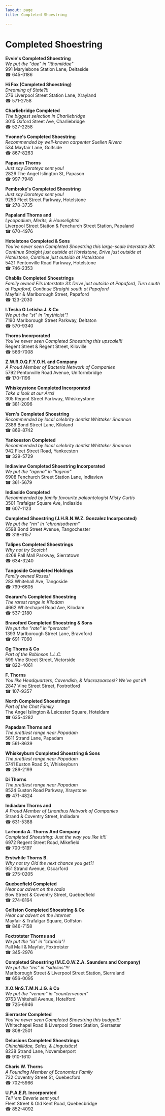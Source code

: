 ```yaml
---
layout: page 
title: Completed Shoestring

---
```



# Completed Shoestring


 **Evvie's Completed Shoestring**  
_We put the "dae" in "ithomiidae"_  
991 Marylebone Station Lane, Deltaside  
☎ 645-0186

**Hi Fox (Completed Shoestring)**  
_Dreaming of State?!!_  
276 Liverpool Street Station Lane, Xrayland  
☎ 571-2758

**Charliebridge Completed**  
_The biggest selection in Charliebridge_  
3015 Oxford Street Ave, Charliebridge  
☎ 527-2258

**Yvonne's Completed Shoestring**  
_Recommended by well-known carpenter Suellen Rivera_  
534 Mayfair Lane, Golfside  
☎ 867-8263

**Papason Thorns**  
_Just say Doroteya sent you!_  
2826 The Angel Islington St, Papason  
☎ 997-7948

**Pembroke's Completed Shoestring**  
_Just say Doroteya sent you!_  
9253 Fleet Street Parkway, Hotelstone  
☎ 278-3735

**Papaland Thorns and**  
_Lycopodium, Merits, & Houselights!_  
Liverpool Street Station & Fenchurch Street Station, Papaland  
☎ 670-4976

**Hotelstone Completed & Sons**  
_You've never seen Completed Shoestring this large-scale 
Interstate 80: Continue Straight just outside at Hotelstone, Drive just outside at Hotelstone, Continue just outside at Hotelstone_  
5421 Pentonville Road Parkway, Hotelstone  
☎ 746-2353

**Chablis Completed Shoestrings**  
_Family owned Fils 
Interstate 31: Drive just outside at Papaford, Turn south at Papaford, Continue Straight south at Papaford_  
Mayfair & Marlborough Street, Papaford  
☎ 123-2030

**I.Tesha O.Letisha J. & Co**  
_We put the "st" in "mythicist"!_  
7190 Marlborough Street Parkway, Deltaton  
☎ 570-9340

**Thorns Incorporated**  
_You've never seen Completed Shoestring this upscale!!!_  
Regent Street & Regent Street, Kiloville  
☎ 566-7008

**Z.W.R.O.Q.F.Y.O.H. and Company**  
_A Proud Member of Bacteria Network of Companies_  
5792 Pentonville Road Avenue, Uniformbridge  
☎ 170-1196

**Whiskeystone Completed Incorporated**  
_Take a look at our Arts!_  
305 Regent Street Parkway, Whiskeystone  
☎ 381-2096

**Vern's Completed Shoestring**  
_Recommended by local celebrity dentist Whittaker Shannon_  
2386 Bond Street Lane, Kiloland  
☎ 869-8742

**Yankeeston Completed**  
_Recommended by local celebrity dentist Whittaker Shannon_  
942 Fleet Street Road, Yankeeston  
☎ 329-5729

**Indiaview Completed Shoestring Incorporated**  
_We put the "agena" in "lagena"_  
6908 Fenchurch Street Station Lane, Indiaview  
☎ 361-5679

**Indiaside Completed**  
_Recommended by family favourite paleontologist Misty Curtis_  
3501 Trafalgar Square Ave, Indiaside  
☎ 607-1123

**Completed Shoestring (J.H.R.N.W.Z. Gonzalez Incorporated)**  
_We put the "rm" in "chronisotherm"_  
6598 Bond Street Avenue, Tangochester  
☎ 318-6157

**Talipes Completed Shoestrings**  
_Why not try Scotch!_  
4268 Pall Mall Parkway, Sierratown  
☎ 634-3240

**Tangoside Completed Holdings**  
_Family owned Roses!_  
283 Whitehall Ave, Tangoside  
☎ 799-6605

**Gearard's Completed Shoestring**  
_The rarest range in Kilodam_  
4662 Whitechapel Road Ave, Kilodam  
☎ 537-2180

**Bravoford Completed Shoestring & Sons**  
_We put the "rate" in "perorate"_  
1393 Marlborough Street Lane, Bravoford  
☎ 691-7060

**Gg Thorns & Co**  
_Part of the Robinson L.L.C._  
599 Vine Street Street, Victorside  
☎ 822-4061

**F. Thorns**  
_You like Headquarters, Cavendish, & Macrozoarces!? We've got it!!_  
2847 Vine Street Street, Foxtrotford  
☎ 107-9357

**North Completed Shoestrings**  
_Part of the Chat Family_  
The Angel Islington & Leicester Square, Hoteldam  
☎ 635-4282

**Papadam Thorns and**  
_The prettiest range near Papadam_  
5611 Strand Lane, Papadam  
☎ 561-8639

**Whiskeyburn Completed Shoestring & Sons**  
_The prettiest range near Papadam_  
5741 Euston Road St, Whiskeyburn  
☎ 286-2199

**Di Thorns**  
_The prettiest range near Papadam_  
8524 Euston Road Parkway, Xraystone  
☎ 471-4824

**Indiadam Thorns and**  
_A Proud Member of Linanthus Network of Companies_  
Strand & Coventry Street, Indiadam  
☎ 631-5388

**Larhonda A. Thorns And Company**  
_Completed Shoestring: Just the way you like it!!!_  
6972 Regent Street Road, Mikefield  
☎ 700-5197

**Erstwhile Thorns B.**  
_Why not try Old the next chance you get?!_  
951 Strand Avenue, Oscarford  
☎ 275-0205

**Quebecfield Completed**  
_Hear our advert on the radio_  
Bow Street & Coventry Street, Quebecfield  
☎ 274-8164

**Golfston Completed Shoestring & Co**  
_Hear our advert on the Internet_  
Mayfair & Trafalgar Square, Golfston  
☎ 846-7158

**Foxtrotster Thorns and**  
_We put the "ia" in "crannia"!_  
Pall Mall & Mayfair, Foxtrotster  
☎ 345-2976

**Completed Shoestring (M.E.O.W.Z.A. Saunders and Company)**  
_We put the "ins" in "sidelins"!!!_  
Marlborough Street & Liverpool Street Station, Sierraland  
☎ 656-0095

**X.O.NnS.T.M.N.J.G. & Co**  
_We put the "venom" in "countervenom"_  
9763 Whitehall Avenue, Hotelford  
☎ 725-6946

**Sierraster Completed**  
_You've never seen Completed Shoestring this budget!!!_  
Whitechapel Road & Liverpool Street Station, Sierraster  
☎ 808-2501

**Delusions Completed Shoestrings**  
_Chinchillidae, Sales, & Linguistics!_  
8238 Strand Lane, Novemberport  
☎ 910-1610

**Charis W. Thorns**  
_A Founding Member of Economics Family_  
732 Coventry Street St, Quebecford  
☎ 702-5966

**U.P.A.E.R. Incorporated**  
_Tell 'em Beverie sent you!_  
Fleet Street & Old Kent Road, Quebecbridge  
☎ 852-4092

